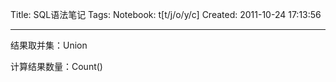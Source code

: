 Title: SQL语法笔记
Tags: 
Notebook: t[t/j/o/y/c]
Created: 2011-10-24 17:13:56

------

结果取并集：Union

计算结果数量：Count()